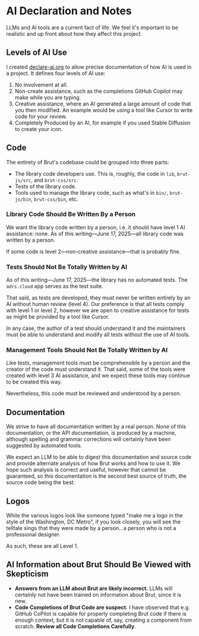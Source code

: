 # AI Declaration and Notes

LLMs and AI tools are a current fact of life.  We feel it's important to be realistic and up front about
how they affect this project.

## Levels of AI Use

I created [declare-ai.org](https://declare-ai.org/) to allow precise documentation of how AI is used in a
project. It defines four levels of AI use:

1. No involvement at all.
2. Non-create assistance, such as the completions GitHub Copilot may make while you are typing.
3. Creative assistance, where an AI generated a large amount of code that you then modified. An example would be using a tool like Cursor to write code for your review.
4. Completely Produced by an AI, for example if you used Stable Diffusion to create your icon.

## Code

The entirety of Brut's codebase could be grouped into three parts:

* The library code developers use. This is, roughly, the code in `lib`, `brut-js/src`, and `brut-css/src`.
* Tests of the library code.
* Tools used to manage the library code, such as what's in `bin/`, `brut-js/bin`, `brut-css/bin`, etc.

### Library Code Should Be Written By a Person

We want the library code written by a person, i.e. it should have level 1 AI assistance: none.  As of this writing—June 17, 2025—all library code was written by a person.

If some code is level 2—non-creative assistance—that is probably fine.

### Tests Should Not Be Totally Written by AI

As of this writing—June 17, 2025—the library has no automated tests.  The `adrs.cloud` app serves as the
test suite.

That said, as tests are developed, they must never be written entirely by an AI without human review (level 4).  Our preference is that all tests comply with level 1 or level 2, however we are open to creative assistance for tests as might be provided by a tool like Cursor.

In any case, the author of a test should understand it and the maintainers must be able to understand and
modify all tests without the use of AI tools.

### Management Tools Should Not Be Totally Written by AI

Like tests, management tools must be comprehensible by a person and the creator of the code must
understand it.  That said, some of the tools were created with level 3 AI assistance, and we expect these
tools may continue to be created this way.

Nevertheless, this code must be reviewed and understood by a person.

## Documentation

We strive to have all documentation written by a real person.  None of this documentation, or the API
documentation, is produced by a machine, although spelling and grammar corrections will certainly have been suggested by automated tools.

We expect an LLM to be able to digest this documentation and source code and provide alternate analysis of how Brut works and how to use it.  We hope such analysis is correct and useful, however that cannot be guaranteed, so this documentation is the second best source of truth, the source code being the best.

## Logos

While the various logos look like someone typed "make me a logo in the style of the Washington, DC Metro", if you look closely, you will see the telltale sings that they were made by a person…a person who is not a professional designer.

As such, these are all Level 1.

## AI Information about Brut Should Be Viewed with Skepticism

* **Answers from an LLM about Brut are likely incorrect.** LLMs will certainly not
have been trained on information about Brut, since it is new.
* **Code Completions of Brut Code are suspect.** I have observed that e.g. GitHub
CoPilot is capable for properly completing Brut code if there is enough context, but
it is not capable of, say, creating a component from scratch. **Review all Code
Completions Carefully**.
